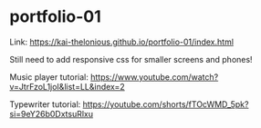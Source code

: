 ﻿# portfolio-01

Link: https://kai-thelonious.github.io/portfolio-01/index.html

Still need to add responsive css for smaller screens and phones!

Music player tutorial: https://www.youtube.com/watch?v=JtrFzoL1joI&list=LL&index=2

Typewriter tutorial: https://youtube.com/shorts/fTOcWMD_5pk?si=9eY26b0DxtsuRlxu

